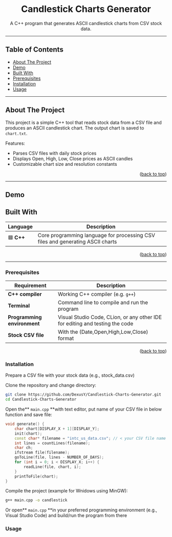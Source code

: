 <a id="readme-top"></a>


<br />
<div align="center">
  <h1 align="center">Candlestick Charts Generator</h1>
  <p align="center">
    A C++ program that generates ASCII candlestick charts from CSV stock data.
    <br />  
  </p>
</div>

---

## Table of Contents
- [About The Project](#about-the-project)
- [Demo](#Demo)
- [Built With](#built-with)
- [Prerequisites](#Prerequisites)
- [Installation](#Installation)
- [Usage](#Usage)


---

## About The Project

This project is a simple C++ tool that reads stock data from a CSV file and produces an ASCII candlestick chart. The output chart is saved to `chart.txt`.

Features:
- Parses CSV files with daily stock prices
- Displays Open, High, Low, Close prices as ASCII candles
- Customizable chart size and resolution constants

<p align="right">(<a href="#readme-top">back to top</a>)</p>

---
## Demo

## Built With

| Language | Description |
|----------|-------------|
| 🟦 **C++** | Core programming language for processing CSV files and generating ASCII charts |

<p align="right">(<a href="#readme-top">back to top</a>)</p>

---


### Prerequisites

| Requirement | Description |
|-------------|-------------|
| **C++ compiler** | Working C++ compiler (e.g. `g++`) |
| **Terminal** | Command line to compile and run the program |
| **Programming environment** | Visual Studio Code, CLion, or any other IDE for editing and testing the code |
| **Stock CSV file** | With the (Date,Open,High,Low,Close) format | 

<p align="right">(<a href="#readme-top">back to top</a>)</p>

### Installation

Prepare a CSV file with your stock data (e.g., stock_data.csv)

Clone the repository and change directory:

```bash
git clone https://github.com/DexusY/Candlestick-Charts-Generator.git
cd Candlestick-Charts-Generator
```

Open the** `main.cpp` **with text editor, put name of your CSV file in below function and save file:

```cpp
void generate() {
    char chart[DISPLAY_X + 1][DISPLAY_Y];
    init(chart);
    const char* filename = "intc_us_data.csv"; // < your CSV file name
    int lines = countLines(filename); 
    char ch;
    ifstream file(filename);
    goToLine(file, lines - NUMBER_OF_DAYS); 
    for (int i = 0; i < DISPLAY_X; i++) {  
        readLine(file, chart, i);
    }
    printToFile(chart); 
}
```
Compile the project (example for Wnidows using MinGW):

```bash
g++ main.cpp -o candlestick
```

Or open** `main.cpp` **in your preferred programming environment (e.g., Visual Studio Code) and build/run the program from there

### Usage
